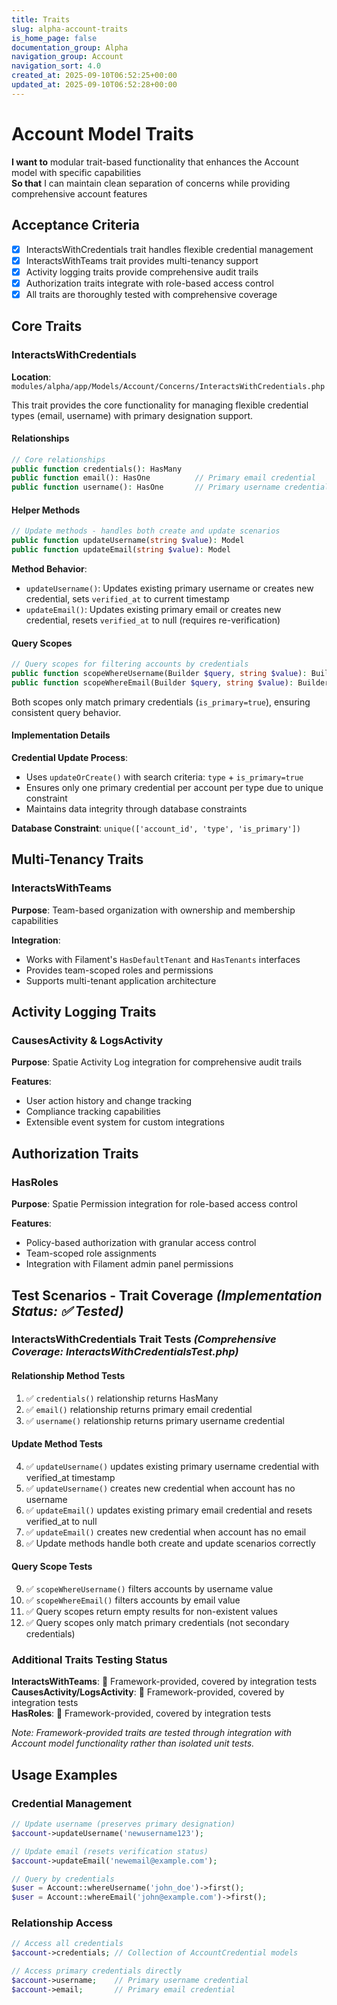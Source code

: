 ```yaml
---
title: Traits
slug: alpha-account-traits
is_home_page: false
documentation_group: Alpha
navigation_group: Account
navigation_sort: 4.0
created_at: 2025-09-10T06:52:25+00:00
updated_at: 2025-09-10T06:52:28+00:00
---
```


# Account Model Traits

**I want to** modular trait-based functionality that enhances the Account model with specific capabilities  
**So that** I can maintain clean separation of concerns while providing comprehensive account features

## Acceptance Criteria

- [x] InteractsWithCredentials trait handles flexible credential management
- [x] InteractsWithTeams trait provides multi-tenancy support
- [x] Activity logging traits provide comprehensive audit trails
- [x] Authorization traits integrate with role-based access control
- [x] All traits are thoroughly tested with comprehensive coverage

## Core Traits

### InteractsWithCredentials

**Location**: `modules/alpha/app/Models/Account/Concerns/InteractsWithCredentials.php`

This trait provides the core functionality for managing flexible credential types (email, username) with primary
designation support.

#### Relationships

```php
// Core relationships
public function credentials(): HasMany
public function email(): HasOne          // Primary email credential
public function username(): HasOne       // Primary username credential
```

#### Helper Methods

```php
// Update methods - handles both create and update scenarios
public function updateUsername(string $value): Model
public function updateEmail(string $value): Model
```

**Method Behavior**:

- `updateUsername()`: Updates existing primary username or creates new credential, sets `verified_at` to current
  timestamp
- `updateEmail()`: Updates existing primary email or creates new credential, resets `verified_at` to null (requires
  re-verification)

#### Query Scopes

```php
// Query scopes for filtering accounts by credentials
public function scopeWhereUsername(Builder $query, string $value): Builder
public function scopeWhereEmail(Builder $query, string $value): Builder
```

Both scopes only match primary credentials (`is_primary=true`), ensuring consistent query behavior.

#### Implementation Details

**Credential Update Process**:

- Uses `updateOrCreate()` with search criteria: `type` + `is_primary=true`
- Ensures only one primary credential per account per type due to unique constraint
- Maintains data integrity through database constraints

**Database Constraint**: `unique(['account_id', 'type', 'is_primary'])`

## Multi-Tenancy Traits

### InteractsWithTeams

**Purpose**: Team-based organization with ownership and membership capabilities

**Integration**:

- Works with Filament's `HasDefaultTenant` and `HasTenants` interfaces
- Provides team-scoped roles and permissions
- Supports multi-tenant application architecture

## Activity Logging Traits

### CausesActivity & LogsActivity

**Purpose**: Spatie Activity Log integration for comprehensive audit trails

**Features**:

- User action history and change tracking
- Compliance tracking capabilities
- Extensible event system for custom integrations

## Authorization Traits

### HasRoles

**Purpose**: Spatie Permission integration for role-based access control

**Features**:

- Policy-based authorization with granular access control
- Team-scoped role assignments
- Integration with Filament admin panel permissions

## Test Scenarios - Trait Coverage *(Implementation Status: ✅ Tested)*

### InteractsWithCredentials Trait Tests *(Comprehensive Coverage: InteractsWithCredentialsTest.php)*

#### Relationship Method Tests

1. ✅ `credentials()` relationship returns HasMany
2. ✅ `email()` relationship returns primary email credential
3. ✅ `username()` relationship returns primary username credential

#### Update Method Tests

4. ✅ `updateUsername()` updates existing primary username credential with verified_at timestamp
5. ✅ `updateUsername()` creates new credential when account has no username
6. ✅ `updateEmail()` updates existing primary email credential and resets verified_at to null
7. ✅ `updateEmail()` creates new credential when account has no email
8. ✅ Update methods handle both create and update scenarios correctly

#### Query Scope Tests

9. ✅ `scopeWhereUsername()` filters accounts by username value
10. ✅ `scopeWhereEmail()` filters accounts by email value
11. ✅ Query scopes return empty results for non-existent values
12. ✅ Query scopes only match primary credentials (not secondary credentials)

### Additional Traits Testing Status

**InteractsWithTeams**: 🔧 Framework-provided, covered by integration tests  
**CausesActivity/LogsActivity**: 🔧 Framework-provided, covered by integration tests  
**HasRoles**: 🔧 Framework-provided, covered by integration tests

*Note: Framework-provided traits are tested through integration with Account model functionality rather than isolated
unit tests.*

## Usage Examples

### Credential Management

```php
// Update username (preserves primary designation)
$account->updateUsername('newusername123');

// Update email (resets verification status)
$account->updateEmail('newemail@example.com');

// Query by credentials
$user = Account::whereUsername('john_doe')->first();
$user = Account::whereEmail('john@example.com')->first();
```

### Relationship Access

```php
// Access all credentials
$account->credentials; // Collection of AccountCredential models

// Access primary credentials directly
$account->username;    // Primary username credential
$account->email;       // Primary email credential
```
